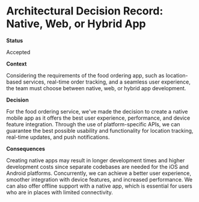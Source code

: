 # Architectural Decision Record: Native, Web, or Hybrid App

**Status**


Accepted

**Context**


Considering the requirements of the food ordering app, such as location-based services, real-time order tracking, and a seamless user experience, the team must choose between native, web, or hybrid app development.

**Decision**


For the food ordering service, we've made the decision to create a native mobile app as it offers the best user experience, performance, and device feature integration. Through the use of platform-specific APIs, we can guarantee the best possible usability and functionality for location tracking, real-time updates, and push notifications.

**Consequences**


Creating native apps may result in longer development times and higher development costs since separate codebases are needed for the iOS and Android platforms. Concurrently, we can achieve a better user experience, smoother integration with device features, and increased performance. We can also offer offline support with a native app, which is essential for users who are in places with limited connectivity.







